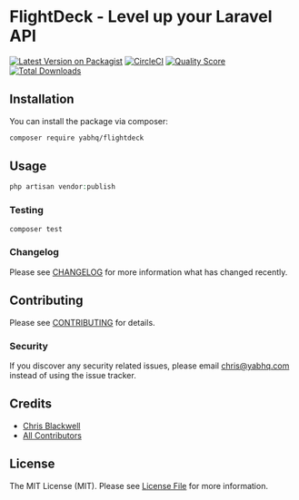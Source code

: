 # FlightDeck - Level up your Laravel API

[![Latest Version on Packagist](https://img.shields.io/packagist/v/yabhq/flightdeck.svg?style=flat-square)](https://packagist.org/packages/yabhq/flightdeck)
[![CircleCI](https://circleci.com/gh/yabhq/flightdeck.svg?style=svg)](https://circleci.com/gh/yabhq/flightdeck)
[![Quality Score](https://img.shields.io/scrutinizer/g/yabhq/flightdeck.svg?style=flat-square)](https://scrutinizer-ci.com/g/yabhq/flightdeck)
[![Total Downloads](https://img.shields.io/packagist/dt/yabhq/flightdeck.svg?style=flat-square)](https://packagist.org/packages/yabhq/flightdeck)


## Installation

You can install the package via composer:

```bash
composer require yabhq/flightdeck
```

## Usage

``` php
php artisan vendor:publish
```

### Testing

``` bash
composer test
```

### Changelog

Please see [CHANGELOG](CHANGELOG.md) for more information what has changed recently.

## Contributing

Please see [CONTRIBUTING](CONTRIBUTING.md) for details.

### Security

If you discover any security related issues, please email chris@yabhq.com instead of using the issue tracker.

## Credits

- [Chris Blackwell](https://github.com/yabhq)
- [All Contributors](../../contributors)

## License

The MIT License (MIT). Please see [License File](LICENSE.md) for more information.
